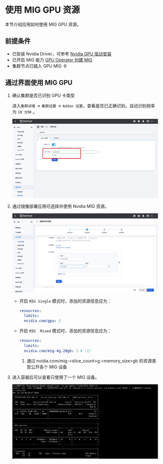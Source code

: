 # 使用 MIG GPU 资源

本节介绍应用如何使用 MIG GPU 资源。

## 前提条件

- 已安装 Nvidia Driver，可参考 [Nvidia GPU 驱动安装](vgpu_driver.md)
- 已开启 MIG 能力 [GPU Operator 创建 MIG](create_mig.md)
- 集群节点已插入 GPU MIG 卡

## 通过界面使用 MIG GPU

1. 确认集群是否已识别 GPU 卡类型

    进入`集群详情` -> `集群设置` -> `Addon 设置`，查看是否已正确识别，自动识别频率为 `10 分钟` 。

    ![gpu](../../images/gpu_mig01.jpg)

1. 通过镜像部署应用可选择并使用 Nvidia MIG 资源。

    ![mig02](../../images/gpu_mig02.jpg)

    - 开启 `MIG Single` 模式时，添加的资源信息应为：

        ```yaml
        resources:
          limits:
          nvidia.com/gpu: 2
        ```

    - 开启 `MIG  Mixed` 模式时，添加的资源信息应为：

        ```yaml
        resources:
          limits:
          nvidia.com/mig-4g.20gb: 1 # (1)
        ```

        1. 通过 nvidia.com/mig-<slice_count>g.<memory_size>gb 的资源类型公开各个 MIG 设备

1. 进入容器后可以查看只使用了一个 MIG 设备。

    ![mig03](../../images/gpu_mig03.png)
